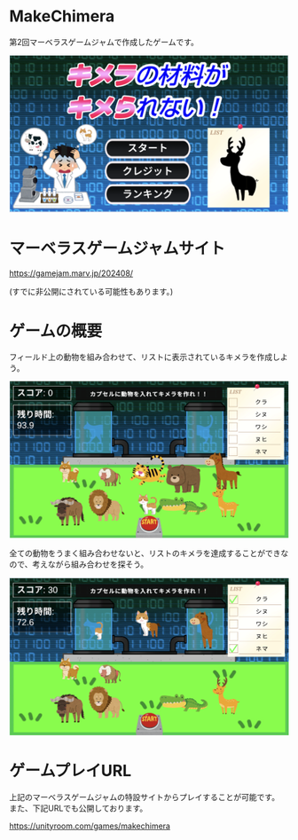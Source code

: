 # MakeChimera
第2回マーベラスゲームジャムで作成したゲームです。

![タイトル画面](ReadmeSrc/title.png)

# マーベラスゲームジャムサイト

https://gamejam.marv.jp/202408/

(すでに非公開にされている可能性もあります。)


# ゲームの概要
フィールド上の動物を組み合わせて、リストに表示されているキメラを作成しよう。

![タイトル画面](ReadmeSrc/ingame.png)

全ての動物をうまく組み合わせないと、リストのキメラを達成することができなので、考えながら組み合わせを探そう。


![タイトル画面](ReadmeSrc/chimera.png)



# ゲームプレイURL

上記のマーベラスゲームジャムの特設サイトからプレイすることが可能です。
また、下記URLでも公開しております。

https://unityroom.com/games/makechimera

